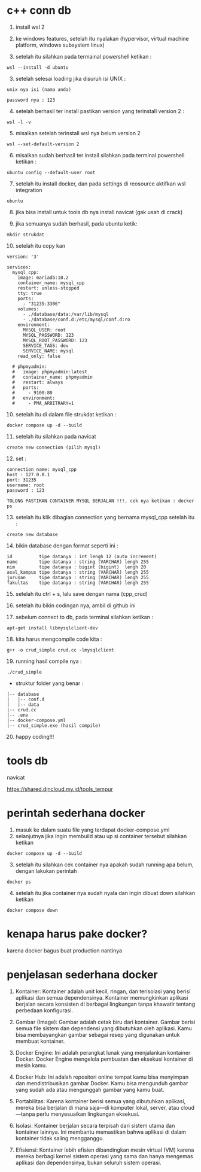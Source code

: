# c++ conn db
1. install wsl 2

2. ke windows features, setelah itu nyalakan (hypervisor, virtual machine platform, windows subsystem linux)

3. setelah itu silahkan pada termainal powershell ketikan : 
```
wsl --install -d ubuntu
```
3. setelah selesai loading jika disuruh isi UNIX :
```
unix nya isi (nama anda)
```
```
password nya : 123
```
4. setelah berhasil ter install pastikan version yang terinstall version 2 : 
```
wsl -l -v 
```
5. misalkan setelah terinstall wsl nya belum version 2 
```
wsl --set-default-version 2
```
6. misalkan sudah berhasil ter install silahkan pada terminal powershell ketikan : 
```
ubuntu config --default-user root
```
7. setelah itu install docker, dan pada settings di reosource aktifkan wsl integration 
```
ubuntu
```
8. jika bisa install untuk tools db nya install navicat (gak usah di crack)

9. jika semuanya sudah berhasil, pada ubuntu ketik:
```
mkdir strukdat
```
10. setelah itu copy kan 
```
version: '3'

services:
  mysql_cpp:
    image: mariadb:10.2
    container_name: mysql_cpp
    restart: unless-stopped
    tty: true
    ports:
      - "31235:3306"
    volumes:
      - ./database/data:/var/lib/mysql
      - ./database/conf.d:/etc/mysql/conf.d:ro
    environment:
      MYSQL_USER: root
      MYSQL_PASSWORD: 123
      MYSQL_ROOT_PASSWORD: 123
      SERVICE_TAGS: dev
      SERVICE_NAME: mysql
    read_only: false

  # phpmyadmin:
  #   image: phpmyadmin:latest
  #   container_name: phpmyadmin
  #   restart: always
  #   ports:
  #     - 9100:80
  #   environment:
  #     - PMA_ARBITRARY=1

```
10. setelah itu di dalam file strukdat ketikan : 
```
docker compose up -d --build
```
11. setelah itu silahkan pada navicat 
```
create new connection (pilih mysql)
```
12. set : 
```
connection name: mysql_cpp
host : 127.0.0.1
port: 31235
username: root
password : 123

TOLONG PASTIKAN CONTAINER MYSQL BERJALAN !!!, cek nya ketikan : docker ps 
```
13. setelah itu klik dibagian connection yang bernama mysql_cpp setelah itu :
```
create new database
```

14. bikin database dengan format seperti ini : 
```
id          tipe datanya : int lengh 12 (auto increment)
name        tipe datanya : string (VARCHAR) lengh 255 
nim         tipe datanya : bigint (bigint)  lengh 20
asal_kampus tipe datanya : string (VARCHAR) lengh 255
jurusan     tipe datanya : string (VARCHAR) lengh 255
fakultas    tipe datanya : string (VARCHAR) lengh 255
```

15. setelah itu ctrl + s, lalu save dengan nama (cpp_crud)

16. setelah itu bikin codingan nya, ambil di github ini

17. sebelum connect to db, pada terminal silahkan ketikan : 
```
apt-get install libmysqlclient-dev
```
18. kita harus mengcompile code kita : 
```
g++ -o crud_simple crud.cc -lmysqlclient
```
19. running hasil compile nya : 
```
./crud_simple
```
- struktur folder yang benar : 
```plaintext
|-- database
|   |-- conf.d
|   |-- data
|-- crud.cc
|-- .env
|-- docker-compose.yml
|-- crud_simple.exe (hasil compile)
```


20. happy coding!!!

# tools db
navicat

https://shared.djncloud.my.id/tools_tempur

# perintah sederhana docker
1. masuk ke dalam suatu file yang terdapat docker-compose.yml
2. selanjutnya jika ingin membuild atau up si container tersebut silahkan ketikan 
```
docker compose up -d --build 
```

3. setelah itu silahkan cek container nya apakah sudah running apa belum, dengan lakukan perintah
```
docker ps 
```

4. setelah itu jika container nya sudah nyala dan ingin dibuat down silahkan ketikan 
```
docker compose down
```

# kenapa harus pake docker?
karena docker bagus buat production nantinya

# penjelasan sederhana docker 
1. Kontainer: Kontainer adalah unit kecil, ringan, dan terisolasi yang berisi aplikasi dan semua dependensinya. Kontainer memungkinkan aplikasi berjalan secara konsisten di berbagai lingkungan tanpa khawatir tentang perbedaan konfigurasi.

2. Gambar (Image): Gambar adalah cetak biru dari kontainer. Gambar berisi semua file sistem dan dependensi yang dibutuhkan oleh aplikasi. Kamu bisa membayangkan gambar sebagai resep yang digunakan untuk membuat kontainer.

3. Docker Engine: Ini adalah perangkat lunak yang menjalankan kontainer Docker. Docker Engine mengelola pembuatan dan eksekusi kontainer di mesin kamu.

4. Docker Hub: Ini adalah repositori online tempat kamu bisa menyimpan dan mendistribusikan gambar Docker. Kamu bisa mengunduh gambar yang sudah ada atau mengunggah gambar yang kamu buat.

5. Portabilitas: Karena kontainer berisi semua yang dibutuhkan aplikasi, mereka bisa berjalan di mana saja—di komputer lokal, server, atau cloud—tanpa perlu menyesuaikan lingkungan eksekusi.

6. Isolasi: Kontainer berjalan secara terpisah dari sistem utama dan kontainer lainnya. Ini membantu memastikan bahwa aplikasi di dalam kontainer tidak saling mengganggu.

7. Efisiensi: Kontainer lebih efisien dibandingkan mesin virtual (VM) karena mereka berbagi kernel sistem operasi yang sama dan hanya mengemas aplikasi dan dependensinya, bukan seluruh sistem operasi.
